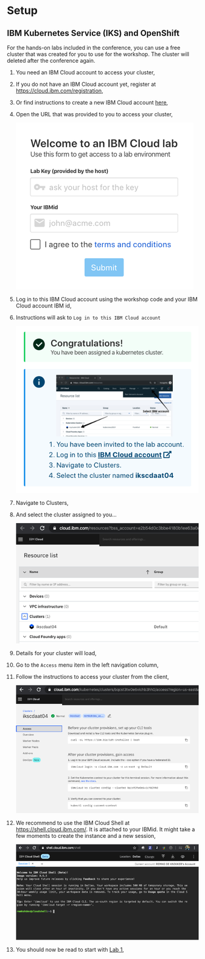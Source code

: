 # Setup

## IBM Kubernetes Service (IKS) and OpenShift

For the hands-on labs included in the conference, you can use a free cluster that was created for you to use for the workshop. The cluster will deleted after the conference again. 

1. You need an IBM Cloud account to access your cluster,
1. If you do not have an IBM Cloud account yet, register at https://cloud.ibm.com/registration, 
1. Or find instructions to create a new IBM Cloud account [here](NEWACCOUNT.md),
1. Open the URL that was provided to you to access your cluster,

	![Welcome to IBM Cloud](../.gitbook/images/welcome-to-ibm-cloud.png)

1. Log in to this IBM Cloud account using the workshop code and your IBM Cloud account IBM id,
1. Instructions will ask to `Log in to this IBM Cloud account`

	![Congratulations, You have been assigned a kubernetes cluster](../.gitbook/images/congratulations.png)

1. Navigate to Clusters,
1. And select the cluster assigned to you... 

	![Clusters](../.gitbook/images/clusters-clustername.png)

1. Details for your cluster will load,
1. Go to the `Access` menu item in the left navigation column,
1. Follow the instructions to access your cluster from the client,

	![Cluster Access](../.gitbook/images/cluster-access.png)

1. We recommend to use the IBM Cloud Shell at https://shell.cloud.ibm.com/. It is attached to your IBMid. It might take a few moments to create the instance and a new session,

	![Cloud Shell](../.gitbook/images/cloud-shell.png)

1. You should now be read to start with [Lab 1](../lab-01/README.md),
